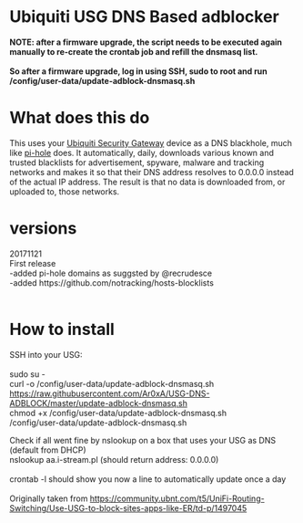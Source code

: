 <h1>Ubiquiti USG DNS Based adblocker</h1>

<b>NOTE: after a firmware upgrade, the script needs to be executed again manually to re-create the crontab job and refill the dnsmasq list. <br><br>
So after a firmware upgrade, log in using SSH, sudo to root and run /config/user-data/update-adblock-dnsmasq.sh</b>
<br>
<h1>What does this do</h1>
This uses your <a href="https://www.ubnt.com/unifi-routing/usg/">Ubiquiti Security Gateway</a> device as a DNS blackhole, much like <a href="https://pi-hole.net/">pi-hole</a> does. It automatically, daily, downloads various known and trusted blacklists for advertisement, spyware, malware and tracking networks and makes it so that their DNS address resolves to 0.0.0.0 instead of the actual IP address. The result is that no data is downloaded from, or uploaded to, those networks.<br>

<h1>versions</h1>
20171121<br>
First release<br>
-added pi-hole domains as suggsted by @recrudesce <br>
-added https://github.com/notracking/hosts-blocklists<br>
<br>
<h1>How to install</h1>

SSH into your USG:<br>
<br>
sudo su -<br>
curl -o /config/user-data/update-adblock-dnsmasq.sh https://raw.githubusercontent.com/Ar0xA/USG-DNS-ADBLOCK/master/update-adblock-dnsmasq.sh<br>
chmod +x /config/user-data/update-adblock-dnsmasq.sh<br>
/config/user-data/update-adblock-dnsmasq.sh<br>


Check if all went fine by nslookup on a box that uses your USG as DNS (default from DHCP)<br>
nslookup aa.i-stream.pl (should return address: 0.0.0.0)<br>
<br>
crontab -l should show you now a line to automatically update once a day<br>
<br>
Originally taken from https://community.ubnt.com/t5/UniFi-Routing-Switching/Use-USG-to-block-sites-apps-like-ER/td-p/1497045


